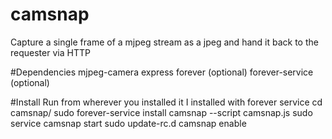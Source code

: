 # camsnap
Capture a single frame of a mjpeg stream as a jpeg and hand it back to the requester via HTTP

#Dependencies
mjpeg-camera
express
forever (optional)
forever-service (optional)

#Install
Run from wherever you installed it
I installed with forever service
cd camsnap/
sudo forever-service install camsnap --script camsnap.js 
sudo service camsnap start
sudo update-rc.d camsnap enable

